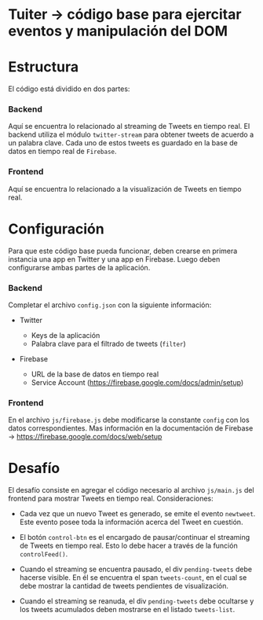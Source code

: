 # Tuiter -> código base para ejercitar eventos y manipulación del DOM

# Estructura
El código está dividido en dos partes:

### Backend
Aquí se encuentra lo relacionado al streaming de Tweets en tiempo real. El backend utiliza el módulo `twitter-stream` para obtener tweets de acuerdo a un palabra clave. Cada uno de estos tweets es guardado en la base de datos en tiempo real de `Firebase`.

### Frontend
Aquí se encuentra lo relacionado a la visualización de Tweets en tiempo real.

# Configuración
Para que este código base pueda funcionar, deben crearse en primera instancia una app en Twitter y una app en Firebase. Luego deben configurarse ambas partes de la aplicación.

### Backend
Completar el archivo `config.json` con la siguiente información:

- Twitter

  - Keys de la aplicación
  - Palabra clave para el filtrado de tweets (`filter`)
 
- Firebase
  
  - URL de la base de datos en tiempo real
  - Service Account (https://firebase.google.com/docs/admin/setup)

### Frontend
En el archivo `js/firebase.js` debe modificarse la constante `config` con los datos correspondientes. Mas información en la documentación de Firebase -> https://firebase.google.com/docs/web/setup

# Desafío
El desafío consiste en agregar el código necesario al archivo `js/main.js` del frontend para mostrar Tweets en tiempo real. Consideraciones:

- Cada vez que un nuevo Tweet es generado, se emite el evento `newtweet`. Este evento posee toda la información acerca del Tweet en cuestión.

- El botón `control-btn` es el encargado de pausar/continuar el streaming de Tweets en tiempo real. Esto lo debe hacer a través de la función `controlFeed()`.

- Cuando el streaming se encuentra pausado, el div `pending-tweets` debe hacerse visible. En él se encuentra el span `tweets-count`, en el cual se debe mostrar la cantidad de tweets pendientes de visualización.

- Cuando el streaming se reanuda, el div `pending-tweets` debe ocultarse y los tweets acumulados deben mostrarse en el listado `tweets-list`.
